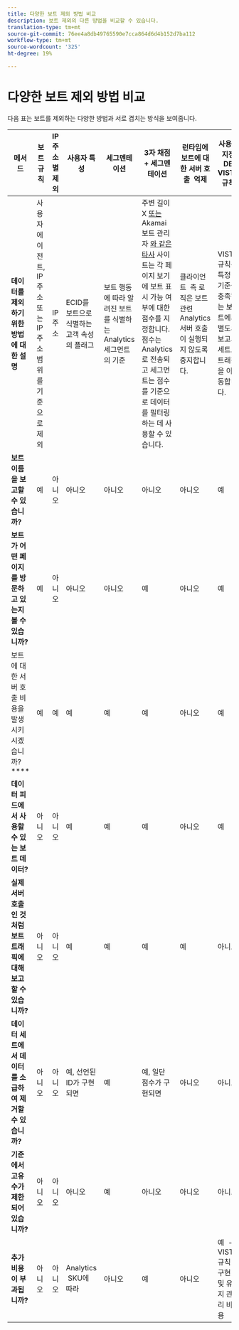 ```yaml
---
title: 다양한 보트 제외 방법 비교
description: 보트 제외의 다른 방법을 비교할 수 있습니다.
translation-type: tm+mt
source-git-commit: 76ee4a8db49765590e7cca864d6d4b152d7ba112
workflow-type: tm+mt
source-wordcount: '325'
ht-degree: 19%

---
```



# 다양한 보트 제외 방법 비교

다음 표는 보트를 제외하는 다양한 방법과 서로 겹치는 방식을 보여줍니다.

| 메서드 | 보트 규칙 | IP 주소별 제외 | 사용자 특성 | 세그멘테이션 | 3자 채점 + 세그멘테이션 | 런타임에 보트&#x200B;에 대한 서버 호출 &#x200B; 억제 | 사용자 지정 DB VISTA 규칙 |
| --- | --- | --- | --- | --- | --- | --- | --- |
| **데이터를 제외하기 위한 방법에 대한 설명** | 사용자 에이전트, IP 주소 또는 IP 주소 범위를 기준으로 &#x200B; 제외 | IP 주소 | ECID를 보트&#x200B;으로 식별하는 고객 속성의 플래그 | 보트 행동에 따라 알려진 보트를 식별하는 Analytics 세그먼트의 &#x200B; 기준 | 주변 길이 X [또는](https://www.perimeterx.com) Akamai 보트 관리자 [와 같은 타사&#x200B;](https://www.akamai.com/us/en/products/security/bot-manager.jsp) 사이트는 각 페이지 보기에 보트 표시 가능 여부에 대한 점수를 지정합니다. 점수는 Analytics로 전송되고 세그먼트는 점수를 기준으로 데이터를 필터링하는 데 사용할 수 있습니다. | 클라이언트 &#x200B; 측 로직은 보트 관련 Analytics 서버 호출이 실행되지 않도록 중지합니다. | VISTA 규칙&#x200B;은 특정 기준을 충족하는 보트에서 별도의 보고서 세트로 트래픽을 이동합니다. |
| **보트 &#x200B; 이름을 보고할 수 있습니까?** | 예 | 아니오 | 아니오 | 아니오 | 아니오 | 아니오 | 예 |
| **보트가 어떤 페이지를 방문하고 있는지 볼 수 &#x200B; 있습니까?** | 예 | 아니오 | 아니오 | 아니오 | 예 | 아니오 | 예 |
| 보트&#x200B;에 대한 서버 호출 비용을 발생시키시겠습니까?**** | 예 | 예 | 예 | 예 | 예 | 아니오 | 예 |
| **데이터 피드에서 사용할 수 있는 보트 데이터?** | 아니오 | 아니오 | 예 | 예 | 예 | 아니오 | 예 |
| **실제 서버 호출인 것처럼 보트 트래픽에 &#x200B; 대해 보고할 수 있습니까?** | 아니오 | 아니오 | 예 | 예 | 예 | 예 | 아니오 |
| **데이터 세트에서 데이터를 소급하여 제거할 수 있습니까?** | 아니오 | 아니오 | 예&#x200B;, 선언된 ID가 구현되면 | 예 | 예, 일단 점수가 구현되면 | 아니오 | 아니오 |
| **기준에서 고유 수가 제한되어 있습니까?** | 아니오 | 아니오 | 아니오 | 예 | 아니오 | 아니오 | 아니오 |
| **추가 &#x200B; 비용이 부과됩니까?** | 아니오 | 아니오 | Analytics &#x200B; SKU에 따라 | 아니오 | 예 | 아니오 | 예 &#x200B; - VISTA 규칙 구현 및 유지 관리 비용 |

